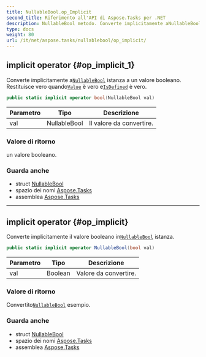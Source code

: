 ```yaml
---
title: NullableBool.op_Implicit
second_title: Riferimento all'API di Aspose.Tasks per .NET
description: NullableBool metodo. Converte implicitamente aNullableBool istanza a un valore booleano. Restituisce vero quandoValue è vero eIsDefined è vero.
type: docs
weight: 80
url: /it/net/aspose.tasks/nullablebool/op_implicit/
---
```

## implicit operator {#op_implicit_1}

Converte implicitamente a[`NullableBool`](../) istanza a un valore booleano. Restituisce vero quando[`Value`](../value/) è vero e[`IsDefined`](../isdefined/) è vero.

```csharp
public static implicit operator bool(NullableBool val)
```

| Parametro | Tipo | Descrizione |
| --- | --- | --- |
| val | NullableBool | Il valore da convertire. |

### Valore di ritorno

un valore booleano.

### Guarda anche

* struct [NullableBool](../)
* spazio dei nomi [Aspose.Tasks](../../nullablebool/)
* assemblea [Aspose.Tasks](../../../)

---

## implicit operator {#op_implicit}

Converte implicitamente il valore booleano in[`NullableBool`](../) istanza.

```csharp
public static implicit operator NullableBool(bool val)
```

| Parametro | Tipo | Descrizione |
| --- | --- | --- |
| val | Boolean | Valore da convertire. |

### Valore di ritorno

Convertito[`NullableBool`](../) esempio.

### Guarda anche

* struct [NullableBool](../)
* spazio dei nomi [Aspose.Tasks](../../nullablebool/)
* assemblea [Aspose.Tasks](../../../)



